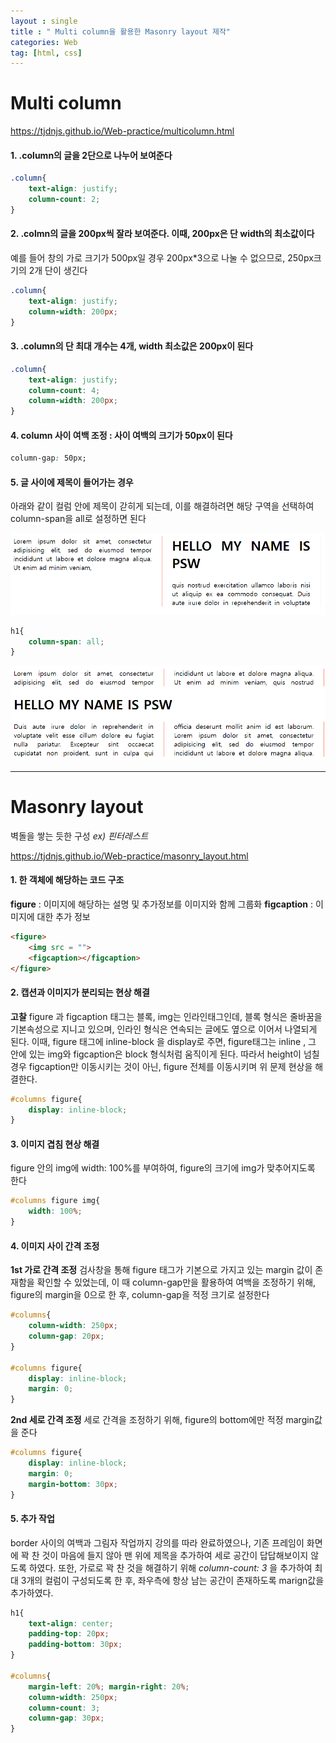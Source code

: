 ```yaml
---
layout : single
title : " Multi column을 활용한 Masonry layout 제작"
categories: Web
tag: [html, css]
---
```




# Multi column

<a href = "https://tjdnjs.github.io/Web-practice/multicolumn.html">https://tjdnjs.github.io/Web-practice/multicolumn.html</a>

#### 1. .column의 글을 2단으로 나누어 보여준다
```css
.column{
    text-align: justify;
    column-count: 2;
}
```



#### 2. .colmn의 글을 200px씩 잘라 보여준다. 이때, 200px은 단 width의 최소값이다
예를 들어 창의 가로 크기가 500px일 경우 200px*3으로 나눌 수 없으므로, 250px크기의 2개 단이 생긴다

```css
.column{
    text-align: justify;
    column-width: 200px;
}
```



#### 3. .column의 단 최대 개수는 4개, width 최소값은 200px이 된다

```css
.column{
    text-align: justify;
    column-count: 4;
    column-width: 200px;
}
```



#### 4. column 사이 여백 조정 : 사이 여백의 크기가 50px이 된다

```css
column-gap: 50px;
```



#### 5. 글 사이에 제목이 들어가는 경우

아래와 같이 컬럼 안에 제목이 갇히게 되는데, 이를 해결하려면 해당 구역을 선택하여 column-span을 all로 설정하면 된다



<img src = "/images/2022-06-18-web/image-20220618185317945.png">

```css
h1{
    column-span: all;
}
```
<img src = "/images/2022-06-18-web/image-20220618185337210.png">




---



# Masonry layout

벽돌을 쌓는 듯한 구성   *ex) 핀터레스트*

<a href = "https://tjdnjs.github.io/Web-practice/masonry_layout.html">https://tjdnjs.github.io/Web-practice/masonry_layout.html</a>

#### 1. 한 객체에 해당하는 코드 구조
**figure** : 이미지에 해당하는 설명 및 추가정보를 이미지와 함께 그룹화
**figcaption** : 이미지에 대한 추가 정보
```html
<figure>
    <img src = "">
    <figcaption></figcaption>
</figure>
```
#### 2. 캡션과 이미지가 분리되는 현상 해결
**고찰** 
figure 과 figcaption 태그는 블록, img는 인라인태그인데, 블록 형식은 줄바꿈을 기본속성으로 지니고 있으며, 인라인 형식은 연속되는 글에도 옆으로 이어서 나열되게 된다. 이때, figure 태그에 inline-block 을 display로 주면, figure태그는 inline , 그 안에 있는 img와 figcaption은 block 형식처럼 움직이게 된다. 따라서 height이 넘칠 경우 figcaption만 이동시키는 것이 아닌, figure 전체를 이동시키며 위 문제 현상을 해결한다.

```css
#columns figure{
    display: inline-block;
}
```
#### 3. 이미지 겹침 현상 해결
figure 안의 img에 width: 100%를 부여하여, figure의 크기에 img가 맞추어지도록 한다 
```css
#columns figure img{
    width: 100%;
}
```
#### 4. 이미지 사이 간격 조정
**1st 가로 간격 조정**
검사창을 통해 figure 태그가 기본으로 가지고 있는 margin 값이 존재함을 확인할 수 있었는데, 이 때 column-gap만을 활용하여 여백을 조정하기 위해, figure의 margin을 0으로 한 후, column-gap을 적정 크기로 설정한다
```css
#columns{
    column-width: 250px;
    column-gap: 20px;
}

#columns figure{
    display: inline-block;
    margin: 0; 
}
```
**2nd 세로 간격 조정**
세로 간격을 조정하기 위해, figure의 bottom에만 적정 margin값을 준다
```css
#columns figure{
    display: inline-block;
    margin: 0; 
    margin-bottom: 30px;
}
```
#### 5. 추가 작업
border 사이의 여백과 그림자 작업까지 강의를 따라 완료하였으나, 기존 프레임이 화면에 꽉 찬 것이 마음에 들지 않아 맨 위에 제목을 추가하여 세로 공간이 답답해보이지 않도록 하였다. 또한, 가로로 꽉 찬 것을 해결하기 위해 *column-count: 3* 을 추가하여 최대 3개의 컬럼이 구성되도록 한 후, 좌우측에 항상 남는 공간이 존재하도록 marign값을 추가하였다.
```css
h1{
    text-align: center;
    padding-top: 20px;
    padding-bottom: 30px;
}

#columns{
    margin-left: 20%; margin-right: 20%;
    column-width: 250px;
    column-count: 3;
    column-gap: 30px;
}
```
